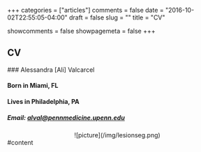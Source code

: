 +++
categories = ["articles"]
comments = false
date = "2016-10-02T22:55:05-04:00"
draft = false
slug = ""
title = "CV"

showcomments = false
showpagemeta = false
+++

## CV

<div id="left">
### Alessandra [Ali] Valcarcel

#### Born in Miami, FL
#### Lives in Philadelphia, PA


##### Email: alval@pennmedicine.upenn.edu
</div>

<center>![picture](/img/lesionseg.png)</center>



<div id="right">
  #content
</div>
